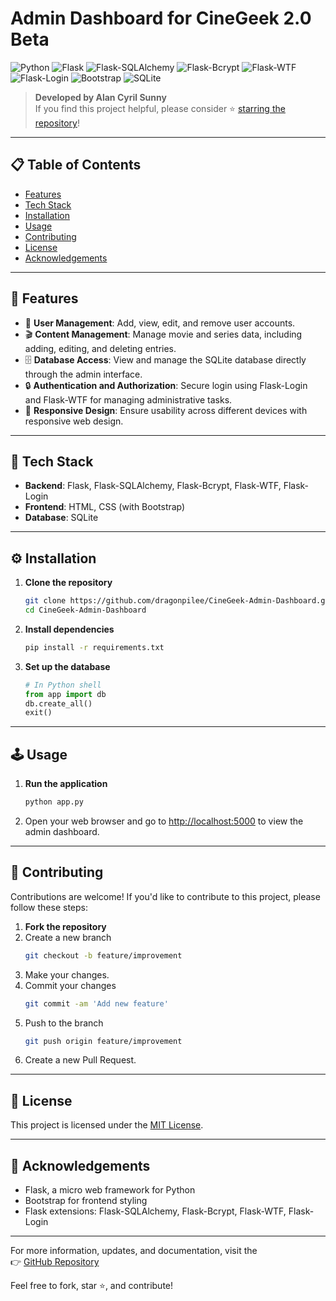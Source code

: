 # Admin Dashboard for CineGeek 2.0 Beta

![Python](https://img.shields.io/badge/Language-Python-blue)
![Flask](https://img.shields.io/badge/Framework-Flask-lightgrey)
![Flask-SQLAlchemy](https://img.shields.io/badge/ORM-Flask--SQLAlchemy-4B8BBE)
![Flask-Bcrypt](https://img.shields.io/badge/Security-Flask--Bcrypt-green)
![Flask-WTF](https://img.shields.io/badge/Forms-Flask--WTF-FF69B4)
![Flask-Login](https://img.shields.io/badge/Auth-Flask--Login-yellow)
![Bootstrap](https://img.shields.io/badge/Frontend-Bootstrap-purple)
![SQLite](https://img.shields.io/badge/Database-SQLite-blueviolet)

> **Developed by Alan Cyril Sunny**  
> If you find this project helpful, please consider ⭐ [starring the repository](https://github.com/dragonpilee/CineGeek-Admin-Dashboard)!

---

## 📋 Table of Contents

- [Features](#features)
- [Tech Stack](#tech-stack)
- [Installation](#installation)
- [Usage](#usage)
- [Contributing](#contributing)
- [License](#license)
- [Acknowledgements](#acknowledgements)

---

## 🚀 Features

- 👤 **User Management**: Add, view, edit, and remove user accounts.
- 🎬 **Content Management**: Manage movie and series data, including adding, editing, and deleting entries.
- 🗄️ **Database Access**: View and manage the SQLite database directly through the admin interface.
- 🔒 **Authentication and Authorization**: Secure login using Flask-Login and Flask-WTF for managing administrative tasks.
- 📱 **Responsive Design**: Ensure usability across different devices with responsive web design.

---

## 🧰 Tech Stack

- **Backend**: Flask, Flask-SQLAlchemy, Flask-Bcrypt, Flask-WTF, Flask-Login
- **Frontend**: HTML, CSS (with Bootstrap)
- **Database**: SQLite

---

## ⚙️ Installation

1. **Clone the repository**
   ```bash
   git clone https://github.com/dragonpilee/CineGeek-Admin-Dashboard.git
   cd CineGeek-Admin-Dashboard
   ```

2. **Install dependencies**
   ```bash
   pip install -r requirements.txt
   ```

3. **Set up the database**
   ```python
   # In Python shell
   from app import db
   db.create_all()
   exit()
   ```

---

## 🕹️ Usage

1. **Run the application**
   ```bash
   python app.py
   ```
2. Open your web browser and go to [http://localhost:5000](http://localhost:5000) to view the admin dashboard.

---

## 🤝 Contributing

Contributions are welcome! If you'd like to contribute to this project, please follow these steps:

1. **Fork the repository**
2. Create a new branch  
   ```bash
   git checkout -b feature/improvement
   ```
3. Make your changes.
4. Commit your changes  
   ```bash
   git commit -am 'Add new feature'
   ```
5. Push to the branch  
   ```bash
   git push origin feature/improvement
   ```
6. Create a new Pull Request.

---

## 📄 License

This project is licensed under the [MIT License](LICENSE).

---

## 🙏 Acknowledgements

- Flask, a micro web framework for Python
- Bootstrap for frontend styling
- Flask extensions: Flask-SQLAlchemy, Flask-Bcrypt, Flask-WTF, Flask-Login

---

For more information, updates, and documentation, visit the  
👉 [GitHub Repository](https://github.com/dragonpilee/CineGeek-Admin-Dashboard)

Feel free to fork, star ⭐, and contribute!
